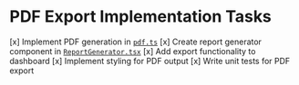 # PDF Export Implementation Tasks

[x] Implement PDF generation in [`pdf.ts`](src/lib/pdf.ts)
[x] Create report generator component in [`ReportGenerator.tsx`](src/components/ReportGenerator.tsx)
[x] Add export functionality to dashboard
[x] Implement styling for PDF output
[x] Write unit tests for PDF export